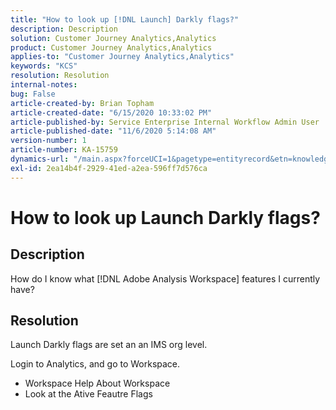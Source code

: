 ```yaml
---
title: "How to look up [!DNL Launch] Darkly flags?"
description: Description
solution: Customer Journey Analytics,Analytics
product: Customer Journey Analytics,Analytics
applies-to: "Customer Journey Analytics,Analytics"
keywords: "KCS"
resolution: Resolution
internal-notes: 
bug: False
article-created-by: Brian Topham
article-created-date: "6/15/2020 10:33:02 PM"
article-published-by: Service Enterprise Internal Workflow Admin User
article-published-date: "11/6/2020 5:14:08 AM"
version-number: 1
article-number: KA-15759
dynamics-url: "/main.aspx?forceUCI=1&pagetype=entityrecord&etn=knowledgearticle&id=2c0b4e2b-58af-ea11-a812-000d3a303484"
exl-id: 2ea14b4f-2929-41ed-a2ea-596ff7d576ca
---
```

# How to look up Launch Darkly flags?

## Description

How do I know what [!DNL Adobe Analysis Workspace] features I currently have? 

## Resolution

Launch Darkly flags are set an an IMS org level.

Login to Analytics, and go to Workspace.

* Workspace  Help  About Workspace
* Look at the Ative Feautre Flags
